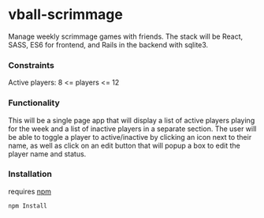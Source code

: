# vball-scrimmage
Manage weekly scrimmage games with friends.  The stack will be React, SASS, ES6 for frontend, and Rails in the backend with sqlite3.  

### Constraints
Active players: 8 <= players <= 12

### Functionality
This will be a single page app that will display a list of active players playing for the week and a list of inactive players in a separate section.
The user will be able to toggle a player to active/inactive by clicking an icon next to their name, as well as click on an edit button that will popup a box to edit the player name and status.

### Installation

requires [npm](https://nodejs.org/en/download/)

```
npm Install
```
